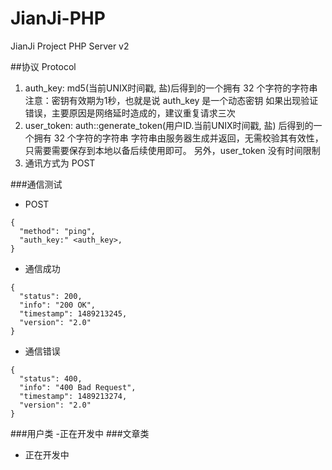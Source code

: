 # JianJi-PHP

JianJi Project PHP Server v2

##协议 Protocol
1. auth\_key: md5(当前UNIX时间戳, 盐)后得到的一个拥有 32 个字符的字符串
	注意：密钥有效期为1秒，也就是说 auth\_key  是一个动态密钥
  如果出现验证错误，主要原因是网络延时造成的，建议重复请求三次
2. user\_token: auth::generate_token(用户ID.当前UNIX时间戳, 盐) 后得到的一个拥有 32 个字符的字符串
	字符串由服务器生成并返回，无需校验其有效性，只需要需要保存到本地以备后续使用即可。
  另外，user\_token 没有时间限制
3. 通讯方式为 POST

###通信测试
- POST
```
{
  "method": "ping",
  "auth_key:" <auth_key>,
}
```
- 通信成功
```
{
  "status": 200,
  "info": "200 OK",
  "timestamp": 1489213245,
  "version": "2.0"
}
```
- 通信错误
```
{
  "status": 400,
  "info": "400 Bad Request",
  "timestamp": 1489213274,
  "version": "2.0"
}
```
###用户类
-正在开发中
###文章类
- 正在开发中
